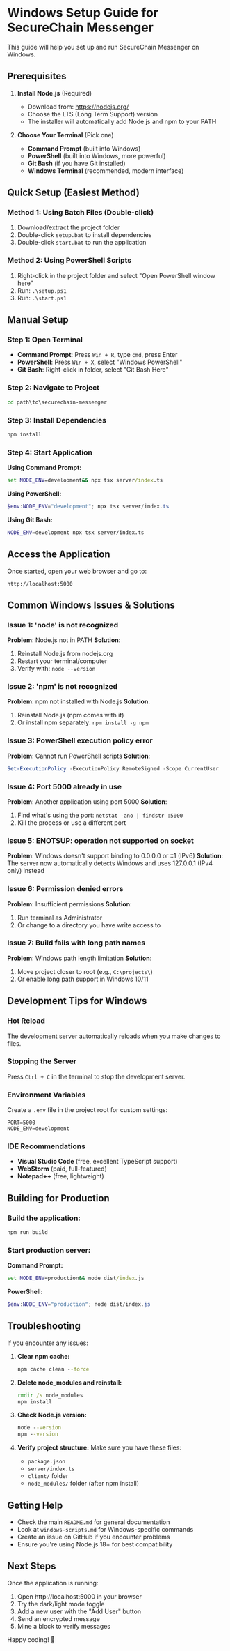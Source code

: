 # Windows Setup Guide for SecureChain Messenger

This guide will help you set up and run SecureChain Messenger on Windows.

## Prerequisites

1. **Install Node.js** (Required)
   - Download from: https://nodejs.org/
   - Choose the LTS (Long Term Support) version
   - The installer will automatically add Node.js and npm to your PATH

2. **Choose Your Terminal** (Pick one)
   - **Command Prompt** (built into Windows)
   - **PowerShell** (built into Windows, more powerful)
   - **Git Bash** (if you have Git installed)
   - **Windows Terminal** (recommended, modern interface)

## Quick Setup (Easiest Method)

### Method 1: Using Batch Files (Double-click)
1. Download/extract the project folder
2. Double-click `setup.bat` to install dependencies
3. Double-click `start.bat` to run the application

### Method 2: Using PowerShell Scripts
1. Right-click in the project folder and select "Open PowerShell window here"
2. Run: `.\setup.ps1`
3. Run: `.\start.ps1`

## Manual Setup

### Step 1: Open Terminal
- **Command Prompt**: Press `Win + R`, type `cmd`, press Enter
- **PowerShell**: Press `Win + X`, select "Windows PowerShell"
- **Git Bash**: Right-click in folder, select "Git Bash Here"

### Step 2: Navigate to Project
```cmd
cd path\to\securechain-messenger
```

### Step 3: Install Dependencies
```cmd
npm install
```

### Step 4: Start Application

**Using Command Prompt:**
```cmd
set NODE_ENV=development&& npx tsx server/index.ts
```

**Using PowerShell:**
```powershell
$env:NODE_ENV="development"; npx tsx server/index.ts
```

**Using Git Bash:**
```bash
NODE_ENV=development npx tsx server/index.ts
```

## Access the Application

Once started, open your web browser and go to:
```
http://localhost:5000
```

## Common Windows Issues & Solutions

### Issue 1: 'node' is not recognized
**Problem**: Node.js not in PATH
**Solution**: 
1. Reinstall Node.js from nodejs.org
2. Restart your terminal/computer
3. Verify with: `node --version`

### Issue 2: 'npm' is not recognized
**Problem**: npm not installed with Node.js
**Solution**: 
1. Reinstall Node.js (npm comes with it)
2. Or install npm separately: `npm install -g npm`

### Issue 3: PowerShell execution policy error
**Problem**: Cannot run PowerShell scripts
**Solution**: 
```powershell
Set-ExecutionPolicy -ExecutionPolicy RemoteSigned -Scope CurrentUser
```

### Issue 4: Port 5000 already in use
**Problem**: Another application using port 5000
**Solution**: 
1. Find what's using the port: `netstat -ano | findstr :5000`
2. Kill the process or use a different port

### Issue 5: ENOTSUP: operation not supported on socket
**Problem**: Windows doesn't support binding to 0.0.0.0 or ::1 (IPv6)
**Solution**: The server now automatically detects Windows and uses 127.0.0.1 (IPv4 only) instead

### Issue 6: Permission denied errors
**Problem**: Insufficient permissions
**Solution**: 
1. Run terminal as Administrator
2. Or change to a directory you have write access to

### Issue 7: Build fails with long path names
**Problem**: Windows path length limitation
**Solution**: 
1. Move project closer to root (e.g., `C:\projects\`)
2. Or enable long path support in Windows 10/11

## Development Tips for Windows

### Hot Reload
The development server automatically reloads when you make changes to files.

### Stopping the Server
Press `Ctrl + C` in the terminal to stop the development server.

### Environment Variables
Create a `.env` file in the project root for custom settings:
```
PORT=5000
NODE_ENV=development
```

### IDE Recommendations
- **Visual Studio Code** (free, excellent TypeScript support)
- **WebStorm** (paid, full-featured)
- **Notepad++** (free, lightweight)

## Building for Production

### Build the application:
```cmd
npm run build
```

### Start production server:
**Command Prompt:**
```cmd
set NODE_ENV=production&& node dist/index.js
```

**PowerShell:**
```powershell
$env:NODE_ENV="production"; node dist/index.js
```

## Troubleshooting

If you encounter any issues:

1. **Clear npm cache:**
   ```cmd
   npm cache clean --force
   ```

2. **Delete node_modules and reinstall:**
   ```cmd
   rmdir /s node_modules
   npm install
   ```

3. **Check Node.js version:**
   ```cmd
   node --version
   npm --version
   ```

4. **Verify project structure:**
   Make sure you have these files:
   - `package.json`
   - `server/index.ts`
   - `client/` folder
   - `node_modules/` folder (after npm install)

## Getting Help

- Check the main `README.md` for general documentation
- Look at `windows-scripts.md` for Windows-specific commands
- Create an issue on GitHub if you encounter problems
- Ensure you're using Node.js 18+ for best compatibility

## Next Steps

Once the application is running:
1. Open http://localhost:5000 in your browser
2. Try the dark/light mode toggle
3. Add a new user with the "Add User" button
4. Send an encrypted message
5. Mine a block to verify messages

Happy coding! 🚀